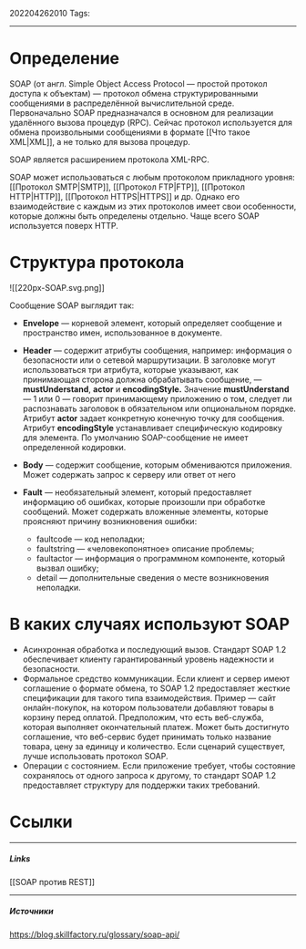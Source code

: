 202204262010
Tags:
___
# Определение

SOAP (от англ. Simple Object Access Protocol — простой протокол доступа к объектам) — протокол обмена структурированными сообщениями в распределённой вычислительной среде. Первоначально SOAP предназначался в основном для реализации удалённого вызова процедур (RPC). Сейчас протокол используется для обмена произвольными сообщениями в формате [[Что такое XML|XML]], а не только для вызова процедур. 


SOAP является расширением протокола XML-RPC. 

SOAP может использоваться с любым протоколом прикладного уровня: [[Протокол SMTP|SMTP]], [[Протокол FTP|FTP]], [[Протокол HTTP|HTTP]], [[Протокол HTTPS|HTTPS]] и др. Однако его взаимодействие с каждым из этих протоколов имеет свои особенности, которые должны быть определены отдельно. Чаще всего SOAP используется поверх HTTP. 


# Структура протокола
![[220px-SOAP.svg.png]]

Сообщение SOAP выглядит так:

-   **Envelope** — корневой элемент, который определяет сообщение и пространство имен, использованное в документе.

-   **Header** — содержит атрибуты сообщения, например: информация о безопасности или о сетевой маршрутизации.
	В заголовке могут использоваться три атрибута, которые указывают, как принимающая сторона должна обрабатывать сообщение, — **mustUnderstand**, **actor** и **encodingStyle.** Значение **mustUnderstand** — 1 или 0 — говорит принимающему приложению о том, следует ли распознавать заголовок в обязательном или опциональном порядке. Атрибут **actor** задает конкретную конечную точку для сообщения. Атрибут **encodingStyle** устанавливает специфическую кодировку для элемента. По умолчанию SOAP-сообщение не имеет определенной кодировки.
	
-   **Body** — содержит сообщение, которым обмениваются приложения.
	Может содержать запрос к серверу или ответ от него
-   **Fault** — необязательный элемент, который предоставляет информацию об ошибках, которые произошли при обработке сообщений.
	Может содержать вложенные элементы, которые проясняют причину возникновения ошибки:
	-  faultcode — код неполадки;
	-  faultstring — «человекопонятное» описание проблемы;
	-  faultactor — информация о программном компоненте, который вызвал ошибку;
	-  detail — дополнительные сведения о месте возникновения неполадки.

# В каких случаях используют SOAP
-   Асинхронная обработка и последующий вызов. Стандарт SOAP 1.2 обеспечивает клиенту гарантированный уровень надежности и безопасности.
-   Формальное средство коммуникации. Если клиент и сервер имеют соглашение о формате обмена, то SOAP 1.2 предоставляет жесткие спецификации для такого типа взаимодействия. Пример — сайт онлайн-покупок, на котором пользователи добавляют товары в корзину перед оплатой. Предположим, что есть веб-служба, которая выполняет окончательный платеж. Может быть достигнуто соглашение, что веб-сервис будет принимать только название товара, цену за единицу и количество. Если сценарий существует, лучше использовать протокол SOAP.
-   Операции с состоянием. Если приложение требует, чтобы состояние сохранялось от одного запроса к другому, то стандарт SOAP 1.2 предоставляет структуру для поддержки таких требований.


# Ссылки
___
##### Links
[[SOAP против REST]]

---
##### Источники
https://blog.skillfactory.ru/glossary/soap-api/